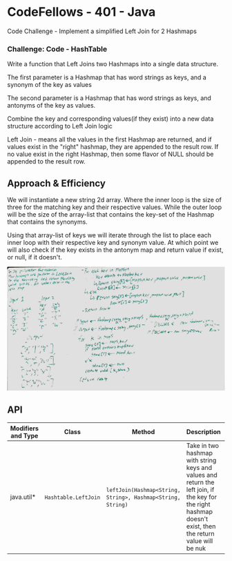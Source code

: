 # CodeFellows - 401 - Java
Code Challenge - Implement a simplified Left Join for 2 Hashmaps

### Challenge: Code - HashTable
Write a function that Left Joins two Hashmaps into a single data structure.

The first parameter is a Hashmap that has word strings as keys, and a synonym of the key as values

The second parameter is a Hashmap that has word strings as keys, and antonyms of the key as values.

Combine the key and corresponding values(if they exist) into a new data structure according to Left Join logic

Left Join - means all the values in the first Hashmap are returned, and if values exist in the "right" hashmap, they are appended to the result row. If no value exist in the right Hashmap, then some flavor of NULL should be appended to the result row.

## Approach & Efficiency

We will instantiate a new string 2d array. Where the inner loop is the size of three for the matching key and their respective values. While the outer loop will be the size of the array-list that contains the key-set of the Hashmap that contains the synonyms.

Using that array-list of keys we will iterate through the list to place each inner loop with their respective key and synonym value. At which point we will also check if the key exists in the antonym map and return value if exist, or null, if it doesn't.

![Left Join](../LeftJoin.jpg)


## API
Modifiers and Type      | Class       | Method    | Description | Big O |
|---                    | ---         | ---     |         --- | --- |
|  java.util*      |`Hashtable.LeftJoin `  | `leftJoin(Hashmap<String, String>, Hashmap<String, String)`   | Take in two hashmap with string keys and values and return the left join, if the key for the right hashmap doesn't exist, then the return value will be nuk | Space: O(n) Time: O(n)|
